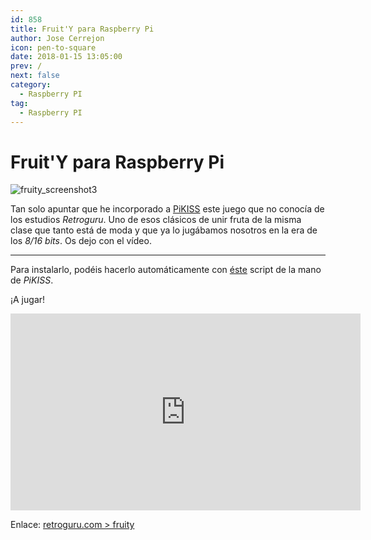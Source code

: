 ```yaml
---
id: 858
title: Fruit'Y para Raspberry Pi
author: Jose Cerrejon
icon: pen-to-square
date: 2018-01-15 13:05:00
prev: /
next: false
category:
  - Raspberry PI
tag:
  - Raspberry PI
---
```


# Fruit'Y para Raspberry Pi

![fruity_screenshot3](/images/2018/01/fruity_screenshot3.png)

Tan solo apuntar que he incorporado a [PiKISS](https://github.com/jmcerrejon/PiKISS) este juego que no conocía de los estudios *Retroguru*. Uno de esos clásicos de unir fruta de la misma clase que tanto está de moda y que ya lo jugábamos nosotros en la era de los *8/16 bits*. Os dejo con el vídeo. 

- - -
Para instalarlo, podéis hacerlo automáticamente con [éste](https://github.com/jmcerrejon/PiKISS/blob/master/scripts/games/fruity.sh) script de la mano de *PiKISS*.

¡A jugar!

<iframe width="560" height="315" src="https://www.youtube.com/embed/2TqFE5EBszI" frameborder="0" allow="autoplay; encrypted-media" allowfullscreen></iframe>

Enlace: [retroguru.com > fruity](http://www.retroguru.com/fruity/)